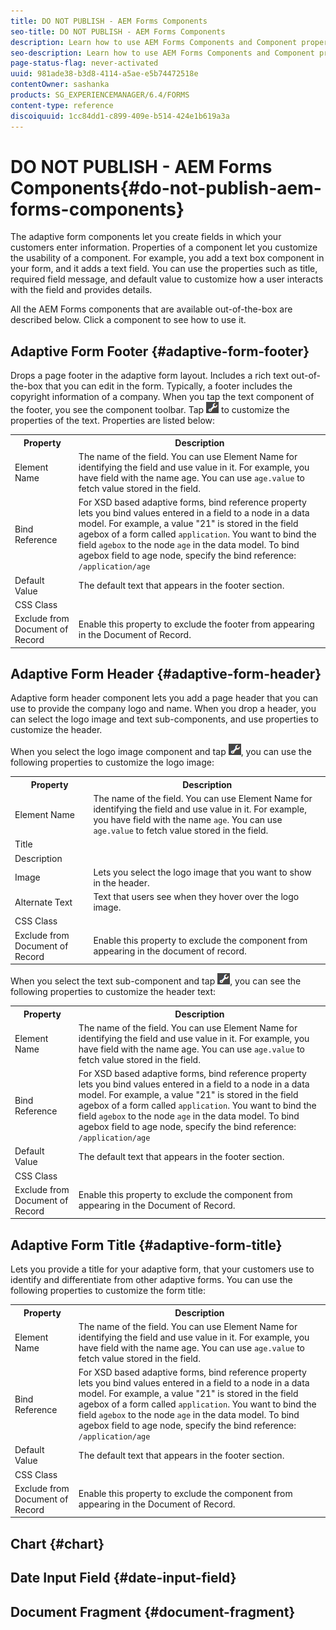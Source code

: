 ```yaml
---
title: DO NOT PUBLISH - AEM Forms Components
seo-title: DO NOT PUBLISH - AEM Forms Components
description: Learn how to use AEM Forms Components and Component properties to create fields to let your customers effectively provide data. 
seo-description: Learn how to use AEM Forms Components and Component properties to create fields to let your customers effectively provide data. 
page-status-flag: never-activated
uuid: 981ade38-b3d8-4114-a5ae-e5b74472518e
contentOwner: sashanka
products: SG_EXPERIENCEMANAGER/6.4/FORMS
content-type: reference
discoiquuid: 1cc84dd1-c899-409e-b514-424e1b619a3a
---
```


# DO NOT PUBLISH - AEM Forms Components{#do-not-publish-aem-forms-components}

The adaptive form components let you create fields in which your customers enter information. Properties of a component let you customize the usability of a component. For example, you add a text box component in your form, and it adds a text field. You can use the properties such as title, required field message, and default value to customize how a user interacts with the field and provides details.

All the AEM Forms components that are available out-of-the-box are described below. Click a component to see how to use it.

## Adaptive Form Footer {#adaptive-form-footer}

Drops a page footer in the adaptive form layout. Includes a rich text out-of-the-box that you can edit in the form. Typically, a footer includes the copyright information of a company. When you tap the text component of the footer, you see the component toolbar. Tap ![](../assets/cmppr.png) to customize the properties of the text. Properties are listed below:

<table> 
 <tbody>
  <tr>
   <th>Property</th> 
   <th>Description</th> 
  </tr>
  <tr>
   <td>Element Name</td> 
   <td>The name of the field. You can use Element Name for identifying the field and use value in it. For example, you have field with the name age. You can use <code>age.value</code> to fetch value stored in the field.<br /> </td> 
  </tr>
  <tr>
   <td>Bind Reference</td> 
   <td>For XSD based adaptive forms, bind reference property lets you bind values entered in a field to a node in a data model. For example, a value "21" is stored in the field agebox of a form called <code>application</code>. You want to bind the field <code>agebox</code> to the node <code>age</code> in the data model. To bind agebox field to age node, specify the bind reference: <code>/application/age</code></td> 
  </tr>
  <tr>
   <td>Default Value</td> 
   <td>The default text that appears in the footer section. </td> 
  </tr>
  <tr>
   <td>CSS Class</td> 
   <td> </td> 
  </tr>
  <tr>
   <td>Exclude from Document of Record</td> 
   <td>Enable this property to exclude the footer from appearing in the Document of Record. </td> 
  </tr>
 </tbody>
</table>

## Adaptive Form Header {#adaptive-form-header}

Adaptive form header component lets you add a page header that you can use to provide the company logo and name. When you drop a header, you can select the logo image and text sub-components, and use properties to customize the header.

When you select the logo image component and tap ![](../assets/cmppr.png), you can use the following properties to customize the logo image:

<table> 
 <tbody>
  <tr>
   <th>Property</th> 
   <th>Description</th> 
  </tr>
  <tr>
   <td>Element Name</td> 
   <td>The name of the field. You can use Element Name for identifying the field and use value in it. For example, you have field with the name <code>age</code>. You can use <code>age.value</code> to fetch value stored in the field.</td> 
  </tr>
  <tr>
   <td>Title</td> 
   <td> </td> 
  </tr>
  <tr>
   <td>Description</td> 
   <td> </td> 
  </tr>
  <tr>
   <td>Image</td> 
   <td>Lets you select the logo image that you want to show in the header. </td> 
  </tr>
  <tr>
   <td>Alternate Text<br /> </td> 
   <td>Text that users see when they hover over the logo image.<br /> </td> 
  </tr>
  <tr>
   <td>CSS Class</td> 
   <td> </td> 
  </tr>
  <tr>
   <td>Exclude from Document of Record</td> 
   <td>Enable this property to exclude the component from appearing in the document of record. </td> 
  </tr>
 </tbody>
</table>

When you select the text sub-component and tap ![](../assets/cmppr.png), you can see the following properties to customize the header text:

<table> 
 <tbody>
  <tr>
   <th>Property</th> 
   <th>Description</th> 
  </tr>
  <tr>
   <td>Element Name</td> 
   <td>The name of the field. You can use Element Name for identifying the field and use value in it. For example, you have field with the name age. You can use <code>age.value</code> to fetch value stored in the field.<br /> </td> 
  </tr>
  <tr>
   <td>Bind Reference</td> 
   <td>For XSD based adaptive forms, bind reference property lets you bind values entered in a field to a node in a data model. For example, a value "21" is stored in the field agebox of a form called <code>application</code>. You want to bind the field <code>agebox</code> to the node <code>age</code> in the data model. To bind agebox field to age node, specify the bind reference: <code>/application/age</code></td> 
  </tr>
  <tr>
   <td>Default Value</td> 
   <td>The default text that appears in the footer section. </td> 
  </tr>
  <tr>
   <td>CSS Class</td> 
   <td> </td> 
  </tr>
  <tr>
   <td>Exclude from Document of Record</td> 
   <td>Enable this property to exclude the component from appearing in the Document of Record. </td> 
  </tr>
 </tbody>
</table>

## Adaptive Form Title {#adaptive-form-title}

Lets you provide a title for your adaptive form, that your customers use to identify and differentiate from other adaptive forms. You can use the following properties to customize the form title: 

<table> 
 <tbody>
  <tr>
   <th>Property</th> 
   <th>Description</th> 
  </tr>
  <tr>
   <td>Element Name</td> 
   <td>The name of the field. You can use Element Name for identifying the field and use value in it. For example, you have field with the name age. You can use <code>age.value</code> to fetch value stored in the field.<br /> </td> 
  </tr>
  <tr>
   <td>Bind Reference</td> 
   <td>For XSD based adaptive forms, bind reference property lets you bind values entered in a field to a node in a data model. For example, a value "21" is stored in the field agebox of a form called <code>application</code>. You want to bind the field <code>agebox</code> to the node <code>age</code> in the data model. To bind agebox field to age node, specify the bind reference: <code>/application/age</code></td> 
  </tr>
  <tr>
   <td>Default Value</td> 
   <td>The default text that appears in the footer section. </td> 
  </tr>
  <tr>
   <td>CSS Class</td> 
   <td> </td> 
  </tr>
  <tr>
   <td>Exclude from Document of Record</td> 
   <td>Enable this property to exclude the component from appearing in the Document of Record. </td> 
  </tr>
 </tbody>
</table>

## Chart {#chart}

## Date Input Field {#date-input-field}

## Document Fragment {#document-fragment}

